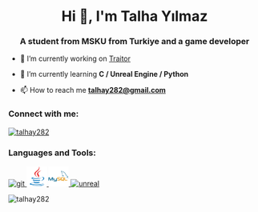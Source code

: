 <h1 align="center">Hi 👋, I'm Talha Yılmaz</h1>
<h3 align="center">A student from MSKU from Turkiye and a game developer</h3>

- 🔭 I’m currently working on [Traitor](https://store.steampowered.com/app/3836580/Traitor)

- 🌱 I’m currently learning **C / Unreal Engine / Python**

- 📫 How to reach me **talhay282@gmail.com**

<h3 align="left">Connect with me:</h3>
<p align="left">
<a href="https://instagram.com/talhay282" target="blank"><img align="center" src="https://raw.githubusercontent.com/rahuldkjain/github-profile-readme-generator/master/src/images/icons/Social/instagram.svg" alt="talhay282" height="30" width="40" /></a>
</p>

<h3 align="left">Languages and Tools:</h3>
<p align="left"> <a href="https://git-scm.com/" target="_blank" rel="noreferrer"> <img src="https://www.vectorlogo.zone/logos/git-scm/git-scm-icon.svg" alt="git" width="40" height="40"/> </a> <a href="https://www.java.com" target="_blank" rel="noreferrer"> <img src="https://raw.githubusercontent.com/devicons/devicon/master/icons/java/java-original.svg" alt="java" width="40" height="40"/> </a> <a href="https://www.mysql.com/" target="_blank" rel="noreferrer"> <img src="https://raw.githubusercontent.com/devicons/devicon/master/icons/mysql/mysql-original-wordmark.svg" alt="mysql" width="40" height="40"/> </a> <a href="https://unrealengine.com/" target="_blank" rel="noreferrer"> <img src="https://raw.githubusercontent.com/kenangundogan/fontisto/036b7eca71aab1bef8e6a0518f7329f13ed62f6b/icons/svg/brand/unreal-engine.svg" alt="unreal" width="40" height="40"/> </a> </p>

<p align="left"> <img src="https://komarev.com/ghpvc/?username=talhay282&label=Profile%20views&color=0e75b6&style=flat" alt="talhay282" /> </p>
